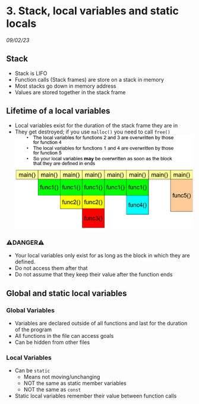 # 3. Stack, local variables and static locals
_09/02/23_

## Stack
- Stack is LIFO
- Function calls (Stack frames) are store on a stack in memory
- Most stacks go down in memory address
- Values are stored together in the stack frame

## Lifetime of a local variables
- Local variables exist for the duration of the stack frame they are in
- They get destroyed; if you use `malloc()` you need to call `free()`
![](../_resources/20230209091852.png)

### ⚠️DANGER⚠️
- Your local variables only exist for as long as the block in which they are defined. 
- Do not access them after that
- Do not assume that they keep their value after the function ends

## Global and static local variables
### Global Variables
- Variables are declared outside of all functions and last for the duration of the program
- All functions in the file can access goals
- Can be hidden from other files
### Local Variables
- Can be `static`
	- Means not moving/unchanging
	- NOT the same as static member variables
	- NOT the same as `const`
- Static local variables remember their value between function calls

